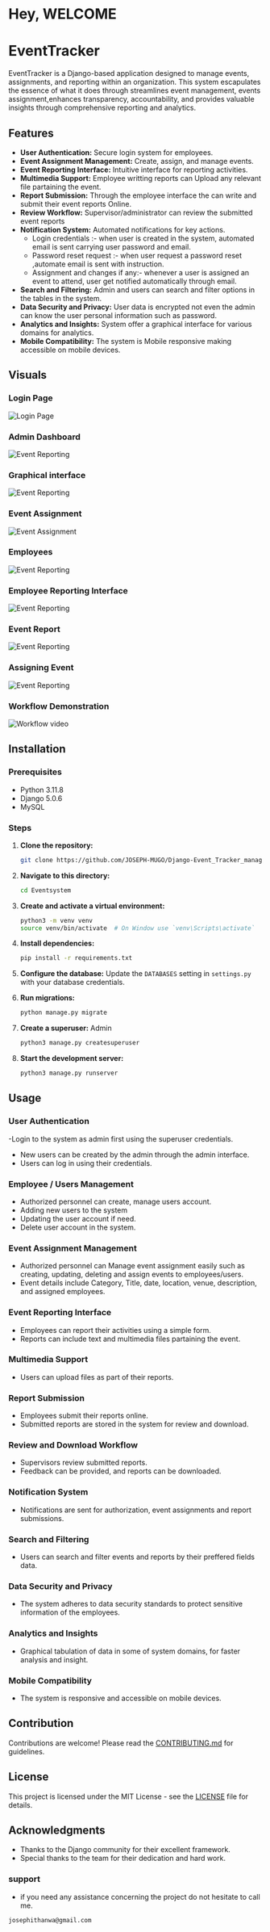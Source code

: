 # Hey, WELCOME
# EventTracker

EventTracker is a Django-based application designed to manage events, assignments, and reporting within an organization. This system escapulates the essence of what it does through streamlines event management, events assignment,enhances transparency, accountability, and provides valuable insights through comprehensive reporting and analytics.

## Features

- **User Authentication:** Secure login system for employees.
- **Event Assignment Management:** Create, assign, and manage events.
- **Event Reporting Interface:** Intuitive interface for reporting activities.
- **Multimedia Support:** Employee writting reports can Upload any relevant file partaining the event. 
- **Report Submission:** Through the employee interface the can write and submit their event reports Online.
- **Review Workflow:** Supervisor/administrator can review the submitted event reports
- **Notification System:** Automated notifications for key actions.
  - Login credentials :- when user is created in the system, automated email is sent carrying user password and email.
  - Password reset request :- when user request a password reset ,automate email is sent with instruction.
  - Assignment and changes if any:- whenever a user is assigned an event to attend, user get notified automatically through email.
- **Search and Filtering:** Admin and users can search  and filter options in the tables in the system.
- **Data Security and Privacy:** User data is encrypted not even the admin can know the user personal information such as password.
- **Analytics and Insights:** System offer a graphical interface for various domains for analytics.
- **Mobile Compatibility:** The system is Mobile responsive making accessible on mobile devices.


## Visuals

### Login Page
![Login Page](Eventsystem/EventTracker/static/images/login.png)
### Admin Dashboard
![Event Reporting](Eventsystem/EventTracker/static/images/dash.png)
### Graphical interface
![Event Reporting](Eventsystem/EventTracker/static/images/dash1.png)
### Event Assignment
![Event Assignment](Eventsystem/EventTracker/static/images/event.png)
### Employees
![Event Reporting](Eventsystem/EventTracker/static/images/employee.png)
### Employee Reporting Interface
![Event Reporting](Eventsystem/EventTracker/static/images/wr.png)
### Event Report
![Event Reporting](Eventsystem/EventTracker/static/images/report.png)
### Assigning Event
![Event Reporting](Eventsystem/EventTracker/static/images/assign.png)

### Workflow Demonstration
![Workflow video](assets/workflow.gif)

## Installation

### Prerequisites

- Python 3.11.8
- Django 5.0.6
- MySQL 

### Steps

1. **Clone the repository:**

    ```bash
    git clone https://github.com/JOSEPH-MUGO/Django-Event_Tracker_management-system.git
    ```
2. **Navigate to this directory:**
    ```bash 
    cd Eventsystem
    ```

3. **Create and activate a virtual environment:**

    ```bash
    python3 -m venv venv
    source venv/bin/activate  # On Window use `venv\Scripts\activate`
    ```
   

4. **Install dependencies:**

    ```bash
    pip install -r requirements.txt
    ```

5. **Configure the database:**
   Update the `DATABASES` setting in `settings.py` with your database credentials.

6. **Run migrations:**

    ```bash
    python manage.py migrate
    ```

7. **Create a superuser:**
 Admin
    ```bash
    python3 manage.py createsuperuser
    ```

8. **Start the development server:**

    ```bash
    python3 manage.py runserver
    ```

## Usage

### User Authentication
-Login to the system as admin first using the superuser credentials.
- New users can be created by the admin through the admin interface.
- Users can log in using their credentials.
### Employee / Users Management
- Authorized personnel can create, manage users account.
- Adding new users to the system
- Updating the user account if need.
- Delete user account in the system.
### Event Assignment Management

- Authorized personnel can Manage event assignment easily such as creating, updating, deleting and assign events to employees/users.
- Event details include Category, Title, date, location, venue, description, and assigned employees.

### Event Reporting Interface

- Employees can report their activities using a simple form.
- Reports can include text and multimedia files partaining the event.

### Multimedia Support

- Users can upload files as part of their reports.

### Report Submission

- Employees submit their reports online.
- Submitted reports are stored in the system for review and download.

### Review and Download Workflow

- Supervisors review submitted reports.
- Feedback can be provided, and reports can be downloaded.

### Notification System

- Notifications are sent for authorization, event assignments and report submissions.

### Search and Filtering

- Users can search and filter events and reports by their preffered fields data.

### Data Security and Privacy

- The system adheres to data security standards to protect sensitive information of the employees.

### Analytics and Insights

- Graphical tabulation of data in some of system domains, for faster analysis and insight.

### Mobile Compatibility

- The system is responsive and accessible on mobile devices.



## Contribution

Contributions are welcome! Please read the [CONTRIBUTING.md](CONTRIBUTING.md) for guidelines.

## License

This project is licensed under the MIT License - see the [LICENSE](LICENSE) file for details.

## Acknowledgments

- Thanks to the Django community for their excellent framework.
- Special thanks to the team for their dedication and hard work.
### support
- if you need any assistance concerning the project do not hesitate to call me.
```email
josephithanwa@gmail.com
```
